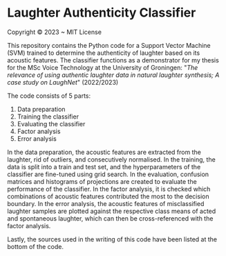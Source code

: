 # Laughter Authenticity Classifier
Copyright © 2023 ~ MIT License

This repository contains the Python code for a Support Vector Machine (SVM) trained to determine the authenticity of laughter based on its acoustic features.
The classifier functions as a demonstrator for my thesis for the MSc Voice Technology at the University of Groningen:
"*The relevance of using authentic laughter data in natural laughter synthesis; A case study on LaughNet*" (2022/2023)

The code consists of 5 parts:
1. Data preparation
2. Training the classifier
3. Evaluating the classifier
4. Factor analysis
5. Error analysis

In the data preparation, the acoustic features are extracted from the laughter, rid of outliers, and consecutively normalised.
In the training, the data is split into a train and test set, and the hyperparameters of the classifier are fine-tuned using grid search.
In the evaluation, confusion matrices and histograms of projections are created to evaluate the performance of the classifier.
In the factor analysis, it is checked which combinations of acoustic features contributed the most to the decision boundary.
In the error analysis, the acoustic features of misclassified laughter samples are plotted against the respective class means of acted and spontaneous laughter, which can then be cross-referenced with the factor analysis.

Lastly, the sources used in the writing of this code have been listed at the bottom of the code.

